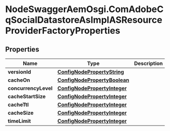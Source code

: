 # NodeSwaggerAemOsgi.ComAdobeCqSocialDatastoreAsImplASResourceProviderFactoryProperties

## Properties
Name | Type | Description | Notes
------------ | ------------- | ------------- | -------------
**versionId** | [**ConfigNodePropertyString**](ConfigNodePropertyString.md) |  | [optional] 
**cacheOn** | [**ConfigNodePropertyBoolean**](ConfigNodePropertyBoolean.md) |  | [optional] 
**concurrencyLevel** | [**ConfigNodePropertyInteger**](ConfigNodePropertyInteger.md) |  | [optional] 
**cacheStartSize** | [**ConfigNodePropertyInteger**](ConfigNodePropertyInteger.md) |  | [optional] 
**cacheTtl** | [**ConfigNodePropertyInteger**](ConfigNodePropertyInteger.md) |  | [optional] 
**cacheSize** | [**ConfigNodePropertyInteger**](ConfigNodePropertyInteger.md) |  | [optional] 
**timeLimit** | [**ConfigNodePropertyInteger**](ConfigNodePropertyInteger.md) |  | [optional] 


